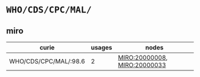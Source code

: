 # `WHO/CDS/CPC/MAL/`

## miro

| curie                 |   usages | nodes                                                                                                        |
|-----------------------|----------|--------------------------------------------------------------------------------------------------------------|
| WHO/CDS/CPC/MAL/:98.6 |        2 | [MIRO:20000008](https://bioregistry.io/MIRO:20000008), [MIRO:20000033](https://bioregistry.io/MIRO:20000033) |

